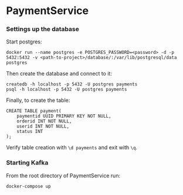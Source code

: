 # PaymentService

### Settings up the database
Start postgres:
```
docker run --name postgres -e POSTGRES_PASSWORD=<password> -d -p 5432:5432 -v <path-to-project>/database/:/var/lib/postgresql/data postgres
```

Then create the database and connect to it:
```
createdb -h localhost -p 5432 -U postgres payments
psql -h localhost -p 5432 -U postgres payments 
```

Finally, to create the table:
```postgres-sql
CREATE TABLE payment(
    paymentid UUID PRIMARY KEY NOT NULL,
    orderid INT NOT NULL,
    userid INT NOT NULL,
    status INT
);
```

Verify table creation with `\d payments` and exit with `\q`.

### Starting Kafka
From the root directory of PaymentService run:
```
docker-compose up
```